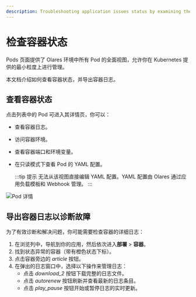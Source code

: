 ```yaml
---
description: Troubleshooting application issues status by examining the container staus or exporting logs 
---
```

# 检查容器状态

Pods 页面提供了 Olares 环境中所有 Pod 的全面视图，允许你在 Kubernetes 提供的最小粒度上进行管理。

本文档介绍如何查看容器状态，并导出容器日志。

## 查看容器状态

点击列表中的 Pod 可进入其详情页，你可以：

- 查看容器日志。
- 访问容器环境。
- 查看容器端口和环境变量。
- 在只读模式下查看 Pod 的 YAML 配置。

  :::tip 提示
  无法从该视图直接编辑 YAML 配置。YAML 配置由 Olares 通过应用负载模板和 Webhook 管理。
  :::

![Pod 详情](/images/how-to/olares/controlhub/pods/02.jpg#bordered)

## 导出容器日志以诊断故障

为了有效诊断和解决问题，你可能需要检查容器的详细日志：

1. 在浏览列中，导航到你的应用，然后依次进入**部署** > **容器**。
2. 找到状态异常的容器（带有橙色状态下标）。
3. 点击容器旁边的 <i class="material-symbols-outlined">article</i> 按钮。
4. 在弹出的日志窗口中，选择以下操作来管理日志：
   - 点击 <i class="material-symbols-outlined">download_2</i> 按钮下载完整的日志文件。
   - 点击 <i class="material-symbols-outlined">autorenew</i> 按钮刷新并查看最新的日志条目。
   - 点击 <i class="material-symbols-outlined">play_pause</i> 按钮开始或暂停日志的实时更新。






